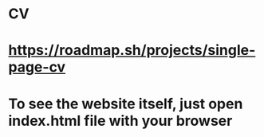 # CV
# https://roadmap.sh/projects/single-page-cv
# To see the website itself, just open index.html file with your browser